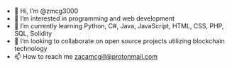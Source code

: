 - 👋 Hi, I’m @zmcg3000
- 👀 I’m interested in programming and web development
- 🌱 I’m currently learning Python, C#, Java, JavaScript, HTML, CSS, PHP, SQL, Solidity
- 💞️ I’m looking to collaborate on open source projects utilizing blockchain technology
- 📫 How to reach me zacamcgill@protonmail.com
